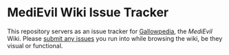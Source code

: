 # MediEvil Wiki Issue Tracker
This repository servers as an issue tracker for [Gallowpedia](https://medievil.wiki/w/Gallowpedia), the *MediEvil* Wiki. Please [submit any issues](https://github.com/Gallowpedia/medievil-wiki/issues/new) you run into while browsing the wiki, be they visual or functional.
